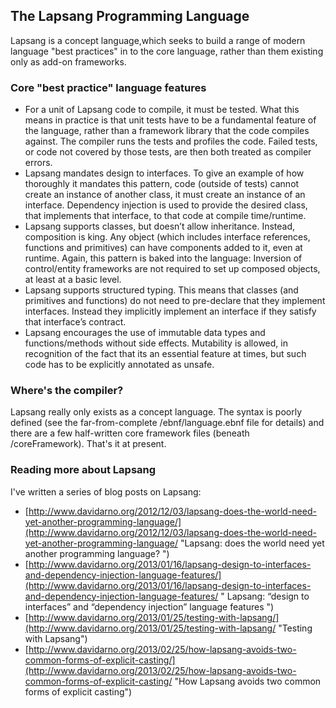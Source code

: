 ## The Lapsang Programming Language ##
Lapsang is a concept language,which seeks to build a range of modern language "best practices" in to the core language, rather than them existing only as add-on frameworks.

### Core "best practice" language features ###
- For a unit of Lapsang code to compile, it must be tested. What this means in practice is that unit tests have to be a fundamental feature of the language, rather than a framework library that the code compiles against. The compiler runs the tests and profiles the code. Failed tests, or code not covered by those tests, are then both treated as compiler errors.
- Lapsang mandates design to interfaces. To give an example of how thoroughly it mandates this pattern, code (outside of tests) cannot create an instance of another class, it must create an instance of an interface. Dependency injection is used to provide the desired class, that implements that interface, to that code at compile time/runtime.
- Lapsang supports classes, but doesn’t allow inheritance. Instead, composition is king. Any object (which includes interface references, functions and primitives) can have components added to it, even at runtime. Again, this pattern is baked into the language: Inversion of control/entity frameworks are not required to set up composed objects, at least at a basic level.
- Lapsang supports structured typing. This means that classes (and primitives and functions) do not need to pre-declare that they implement interfaces. Instead they implicitly implement an interface if they satisfy that interface’s contract.
- Lapsang encourages the use of immutable data types and functions/methods without side effects. Mutability is allowed, in recognition of the fact that its an essential feature at times, but such code has to be explicitly annotated as unsafe.

### Where's the compiler? ###
Lapsang really only exists as a concept language. The syntax is poorly defined (see the far-from-complete /ebnf/language.ebnf file for details) and there are a few half-written core framework files (beneath /coreFramework). That's it at present.

### Reading more about Lapsang ###
I've written a series of blog posts on Lapsang:

- [http://www.davidarno.org/2012/12/03/lapsang-does-the-world-need-yet-another-programming-language/](http://www.davidarno.org/2012/12/03/lapsang-does-the-world-need-yet-another-programming-language/ "Lapsang: does the world need yet another programming language? ")
- [http://www.davidarno.org/2013/01/16/lapsang-design-to-interfaces-and-dependency-injection-language-features/](http://www.davidarno.org/2013/01/16/lapsang-design-to-interfaces-and-dependency-injection-language-features/ " Lapsang: “design to interfaces” and “dependency injection” language features ")
- [http://www.davidarno.org/2013/01/25/testing-with-lapsang/](http://www.davidarno.org/2013/01/25/testing-with-lapsang/ "Testing with Lapsang")
- [http://www.davidarno.org/2013/02/25/how-lapsang-avoids-two-common-forms-of-explicit-casting/](http://www.davidarno.org/2013/02/25/how-lapsang-avoids-two-common-forms-of-explicit-casting/ "How Lapsang avoids two common forms of explicit casting")